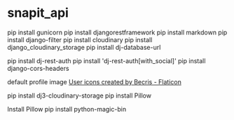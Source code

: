 # snapit_api


pip install gunicorn
pip install djangorestframework
pip install markdown
pip install django-filter
pip install cloudinary
pip install django_cloudinary_storage
pip install dj-database-url


pip install dj-rest-auth
pip install 'dj-rest-auth[with_social]'
pip install django-cors-headers

default profile image
<a href="https://www.flaticon.com/free-icons/user" title="user icons">User icons created by Becris - Flaticon</a>

pip install dj3-cloudinary-storage
pip install Pillow

Install Pillow
pip install python-magic-bin